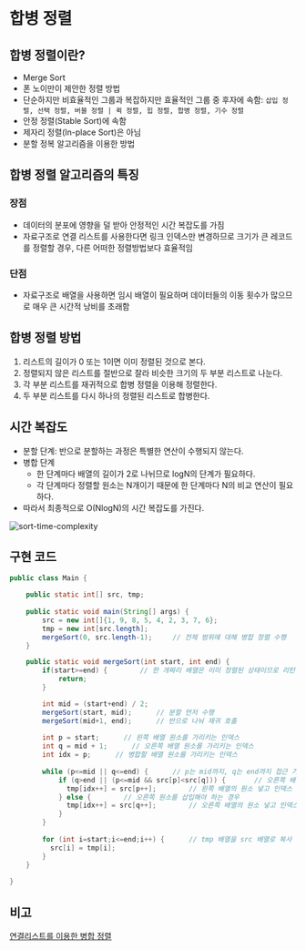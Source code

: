 # 합병 정렬
## 합병 정렬이란?
- Merge Sort
- 폰 노이만이 제안한 정렬 방법
- 단순하지만 비효율적인 그룹과 복잡하지만 효율적인 그룹 중 후자에 속함: `삽입 정렬, 선택 정렬, 버블 정렬 | 퀵 정렬, 힙 정렬, 합병 정렬, 기수 정렬`
- 안정 정렬(Stable Sort)에 속함
- 제자리 정렬(In-place Sort)은 아님
- 분할 정복 알고리즘을 이용한 방법

## 합병 정렬 알고리즘의 특징
### 장점
  - 데이터의 분포에 영향을 덜 받아 안정적인 시간 복잡도를 가짐
  - 자료구조로 연결 리스트를 사용한다면 링크 인덱스만 변경하므로 크기가 큰 레코드를 정렬할 경우, 다른 어떠한 정렬방법보다 효율적임
### 단점
  - 자료구조로 배열을 사용하면 임시 배열이 필요하며 데이터들의 이동 횟수가 많으므로 매우 큰 시간적 낭비를 초래함

## 합병 정렬 방법
1. 리스트의 길이가 0 또는 1이면 이미 정렬된 것으로 본다.
2. 정렬되지 않은 리스트를 절반으로 잘라 비슷한 크기의 두 부분 리스트로 나눈다.
3. 각 부분 리스트를 재귀적으로 합병 정렬을 이용해 정렬한다.
4. 두 부분 리스트를 다시 하나의 정렬된 리스트로 합병한다.

## 시간 복잡도
- 분할 단계: 반으로 분할하는 과정은 특별한 연산이 수행되지 않는다.
- 병합 단계
  - 한 단계마다 배열의 길이가 2로 나뉘므로 logN의 단계가 필요하다.
  - 각 단계마다 정렬할 원소는 N개이기 때문에 한 단계마다 N의 비교 연산이 필요하다.
- 따라서 최종적으로 O(NlogN)의 시간 복잡도를 가진다.

![sort-time-complexity](https://github.com/CS-STUDY-955/Algorithms/assets/50614241/a1ea8b40-e21b-4895-8b2c-b00bf3ce48e4)

## 구현 코드
```java
public class Main {

    public static int[] src, tmp;
    
    public static void main(String[] args) {
        src = new int[]{1, 9, 8, 5, 4, 2, 3, 7, 6};
        tmp = new int[src.length];
        mergeSort(0, src.length-1);     // 전체 범위에 대해 병합 정렬 수행
    }

    public static void mergeSort(int start, int end) {
        if(start>=end) {        // 한 개짜리 배열은 이미 정렬된 상태이므로 리턴
            return;
        }

        int mid = (start+end) / 2;
        mergeSort(start, mid);      // 분할 먼저 수행
        mergeSort(mid+1, end);      // 반으로 나눠 재귀 호출
  
        int p = start;      // 왼쪽 배열 원소를 가리키는 인덱스
        int q = mid + 1;      // 오른쪽 배열 원소를 가리키는 인덱스
        int idx = p;      // 병합할 배열 원소를 가리키는 인덱스
  
        while (p<=mid || q<=end) {      // p는 mid까지, q는 end까지 접근 가능 (각각 최대 인덱스에 도달하면 반대쪽 배열을 그대로 삽입)
            if (q>end || (p<=mid && src[p]<src[q])) {       // 오른쪽 배열을 다 사용했거나 비교중인 원소가 왼쪽 배열이 작은 경우
              tmp[idx++] = src[p++];        // 왼쪽 배열의 원소 넣고 인덱스 증가
            } else {        // 오른쪽 원소를 삽입해야 하는 경우
              tmp[idx++] = src[q++];        // 오른쪽 배열의 원소 넣고 인덱스 증가
            }
        }
  
        for (int i=start;i<=end;i++) {      // tmp 배열을 src 배열로 복사
          src[i] = tmp[i];
        }
    }
    
}
```

## 비고
[연결리스트를 이용한 병합 정렬](https://javabypatel.blogspot.com/2015/12/merge-sort-linked-list.html)